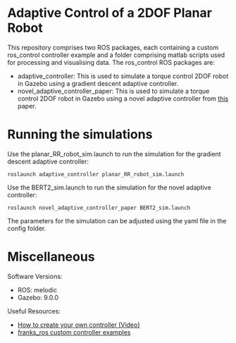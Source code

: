 # Adaptive Control of a 2DOF Planar Robot

This repository comprises two ROS packages, each containing a custom ros_control controller example and a folder comprising matlab scripts used for processing and visualising data. The ros_control ROS packages are:
- adaptive_controller: This is used to simulate a torque control 2DOF robot in Gazebo using a gradient descent adaptive controller.
- novel_adaptive_controller_paper: This is used to simulate a torque control 2DOF robot in Gazebo using a novel adaptive controller from [this](https://www.sciencedirect.com/science/article/abs/pii/S0921889013001887) paper.

# Running the simulations

Use the planar_RR_robot_sim.launch to run the simulation for the gradient descent adaptive controller:

`roslaunch adaptive_controller planar_RR_robot_sim.launch`

Use the BERT2_sim.launch to run the simulation for the novel adaptive controller:

`roslaunch novel_adaptive_controller_paper BERT2_sim.launch`

The parameters for the simulation can be adjusted using the yaml file in the config folder.

# Miscellaneous

Software Versions:
- ROS: melodic
- Gazebo: 9.0.0

Useful Resources:
- [How to create your own controller (Video)](https://www.youtube.com/watch?v=7BLc18lOFJw)
- [franks_ros custom controller examples](https://github.com/frankaemika/franka_ros/tree/develop/franka_example_controllers/src)
